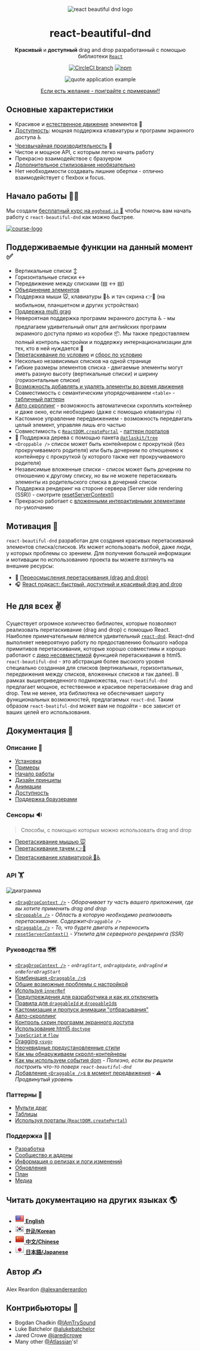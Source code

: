 <p align="center">
  <img src="https://user-images.githubusercontent.com/2182637/53611918-54c1ff80-3c24-11e9-9917-66ac3cef513d.png" alt="react beautiful dnd logo" />
</p>
<h1 align="center">react-beautiful-dnd</h1>

<div align="center">

**Красивый** и **доступный** drag and drop разработанный с помощью библиотеки [`React`](https://facebook.github.io/react/)

[![CircleCI branch](https://img.shields.io/circleci/project/github/atlassian/react-beautiful-dnd/master.svg)](https://circleci.com/gh/atlassian/react-beautiful-dnd/tree/master)
[![npm](https://img.shields.io/npm/v/react-beautiful-dnd.svg)](https://www.npmjs.com/package/react-beautiful-dnd)

![quote application example](https://user-images.githubusercontent.com/2182637/53614150-efbed780-3c2c-11e9-9204-a5d2e746faca.gif)

[Если есть желание - поиграйте с примерами!!](https://react-beautiful-dnd.netlify.com/iframe.html?selectedKind=board&selectedStory=simple)

</div>

## Основные характеристики

- Красивое и [естественное движение](/docs/about/animations.md) элементов 💐
- [Доступность](/docs/about/accessibility.md): мощная поддержка клавиатуры и программ экранного доступа ♿️
- [Чрезвычайная производительность](/docs/support/media.md) 🚀
- Чистое и мощное API, с которым легко начать работу
- Прекрасно взаимодействое с бразуером
- [Дополнительное стилизование необязательно](/docs/guides/preset-styles.md)
- Нет необходимости создавать лишние обертки - отлично взаимодействует с flexbox и focus.

## Начало работы 👩‍🏫

Мы создали [бесплатный курс на `egghead.io` 🥚](https://egghead.io/courses/beautiful-and-accessible-drag-and-drop-with-react-beautiful-dnd) чтобы помочь вам начать работу с `react-beautiful-dnd` как можно быстрее.

[![course-logo](https://user-images.githubusercontent.com/2182637/43372837-8c72d3f8-93e8-11e8-9d92-a82adde7718f.png)](https://egghead.io/courses/beautiful-and-accessible-drag-and-drop-with-react-beautiful-dnd)

## Поддерживаемые функции на данный момент ✅

- Вертикальные списки ↕
- Горизонтальные списки ↔
- Передвижение между списками (▤ ↔ ▤)
- [Объединение элементов](/docs/guides/combining.md)
- Поддержка мыши 🐭, клавиатуры 🎹♿️ и тач скрина 👉📱 (на мобильном, планшетном и других устройствах)
- [Поддержка multi grag](/docs/patterns/multi-drag.md)
- Невероятная поддержка программ экранного доступа ♿️ - мы предлагаем удивительный опыт для английских программ экрамного доступа прямо из коробки 📦. Мы также предоставляем полный контроль настройки и поддержку интернационализации для тех, кто в ней нуждается 💖
- [Перетаскивание по условию](/docs/api/draggable.md#optional-props) и [сброс по условию](/docs/api/droppable.md#conditionally-dropping)
- Несколько независимых списков на одной странице
- Гибкие размеры элементов списка - двигаемые элементы могут иметь разную высоту (вертикальные списки) и ширину (горизонтальные списки)
- [Возможность добавлять и удалять элементы во время движения](/docs/guides/changes-while-dragging.md)
- Совместимость с семантическим упорядочиванием `<table>` - [табличный паттерн](/docs/patterns/tables.md)
- [Авто скроллинг](/docs/guides/auto-scrolling.md) - возможность автоматически скроллить контейнер и даже окно, если необходимо (даже с помощью клавиатуры 🔥)
- Кастомное управление передвижением - возможность передвигать целый элемент, управляя лишь его частью
- Совместимость с [`ReactDOM.createPortal`](https://reactjs.org/docs/portals.html) - [паттерн порталов](/docs/patterns/using-a-portal.md)
- 🌲 Поддержка дерева с помощью пакета [`@atlaskit/tree`](https://atlaskit.atlassian.com/packages/core/tree)
- `<Droppable />` список может быть контейнером с прокруткой (без прокручиваемого родителя) или быть дочерним по отношению к контейнеру с прокруткой (у которого также нет прокручиваемого родителя)
- Независимые вложенные списки - список может быть дочерним по отношению к другому списку, но вы не можете перетаскивать элементы из родительского списка в дочерний список
- Поддержка рендеринг на стороне сервера (Server side rendering (SSR)) - смотрите [resetServerContext()](/docs/api/reset-server-context.md)
- Прекрасно работает с [вложенными интерактивными элементами](/docs/api/draggable.md#interactive-child-elements-within-a-draggable-) по-умолчанию

## Мотивация 🤔

`react-beautiful-dnd` разработан для создания красивых перетаскиваний элементов списка/списков. Их может использовать любой, даже люди, у которых проблемы со зрением. Для получения большей информации и мотивации по использованию проекта вы можете взглянуть на внешние ресурсы:

- 📖 [Переосмысления перетаскивания (drag and drop)](https://medium.com/@alexandereardon/rethinking-drag-and-drop-d9f5770b4e6b)
- 🎧 [React подкаст: быстрый, доступный и красивый drag and drop](https://reactpodcast.simplecast.fm/17)

## Не для всех ✌️

Существует огромное количество библиотек, которые позволяют реализовать перетаскивание (drag and drop) с помощью React. Наиболее примечательным является удивительный [`react-dnd`](https://github.com/react-dnd/react-dnd). React-dnd выполняет невероятную работу по предоставлению большого набора примитивов перетаскивания, которые хорошо совместимы и хорошо работают с [дико несовместимой](https://www.quirksmode.org/blog/archives/2009/09/the_html5_drag.html) функцией перетаскивания в html5. `react-beautiful-dnd` - это абстракция более высокого уровня специально созданная для списков (вертикальных, горизонтальных, передвижения между списков, вложенных списков и так далее). В рамках вышеприведенного подмножества, `react-beatiful-dnd` предлагает мощное, естественное и красивое перетаскивание drag and drop. Тем не менее, эта библиотека не обеспечивает широту функциональных возможностей, предлагаемых `react-dnd`. Таким образом `react-beatiful-dnd` может вам не подойти - все зависит от ваших целей его использования.

## Документация 📖

### Описание 👋

- [Установка](/docs/about/installation.md)
- [Примеры](/docs/about/examples.md)
- [Начало работы](https://egghead.io/courses/beautiful-and-accessible-drag-and-drop-with-react-beautiful-dnd)
- [Дизайн принципы](/docs/about/design-principles.md)
- [Анимации](/docs/about/animations.md)
- [Доступность](/docs/about/accessibility.md)
- [Поддержка браузерами](/docs/about/browser-support.md)

### Сенсоры 🔉

> Способы, с помощью которых можно использовать drag and drop

- [Перетаскивание мышью 🐭](/docs/sensors/mouse.md)
- [Перетаскивание тачем 👉📱](/docs/sensors/touch.md)
- [Перетаскивание клавиатурой 🎹♿️](/docs/sensors/keyboard.md)

### API 🏋️‍

![диаграмма](https://user-images.githubusercontent.com/2182637/53607406-c8f3a780-3c12-11e9-979c-7f3b5bd1bfbd.gif)

- [`<DragDropContext />`](/docs/api/drag-drop-context.md) - _Оборачивает ту часть вашего приложения, где вы хотите применить drag and drop_
- [`<Droppable />`](/docs/api/droppable.md) - _Область в которую необходимо реализовать перетаскивание. Содержит`<Draggable />`_
- [`<Draggable />`](/docs/api/draggable.md) - _То, что будете двигать и переносить_
- [`resetServerContext()`](/docs/api/reset-server-context.md) - _Утилита для серверного рендеринга (SSR)_

### Руководства 🗺

- [`<DragDropContext />`](/docs/guides/responders.md) - _`onDragStart`, `onDragUpdate`, `onDragEnd` и `onBeforeDragStart`_
- [Комбинация `<Draggable />`s](/docs/guides/combining.md)
- [Общие возможные проблемы с настройкой](/docs/guides/common-setup-issues.md)
- [Используя `innerRef`](/docs/guides/using-inner-ref.md)
- [Предупреждения для разработчика и как их отключить](/docs/guides/developer-warnings.md)
- [Правила для `draggableId` и `droppableId`s](/docs/guides/identifiers.md)
- [Кастомизация и пропуск анимации "отбрасывания"](/docs/guides/drop-animation.md)
- [Авто-скроллинг](/docs/guides/auto-scrolling.md)
- [Контроль скрин программ экранного доступа](/docs/guides/screen-reader.md)
- [Использование html5 `doctype`](/docs/guides/doctype.md)
- [`TypeScript` и `flow`](/docs/guides/types.md)
- [Dragging `<svg>`](/docs/guides/dragging-svgs.md)
- [Неочевидные предустановленные стили](/docs/guides/preset-styles.md)
- [Как мы обнаруживаем скролл-контейнеры](/docs/guides/how-we-detect-scroll-containers.md)
- [Как мы используем события dom](/docs/guides/how-we-use-dom-events.md) - _Полезно, если вы решили построить что-то поверх `react-beautiful-dnd`_
- [Добавление `<Draggable />`s в момент передвижения](/docs/guides/changes-while-dragging.md) - _⚠️ Продвинутый уровень_

### Паттерны 👷‍

- [Мульти драг](/docs/patterns/multi-drag.md)
- [Таблицы](/docs/patterns/tables.md)
- [Используя порталы (`ReactDOM.createPortal`)](/docs/patterns/using-a-portal.md)

### Поддержка 👩‍⚕️

- [Разработка](/docs/support/engineering-health.md)
- [Сообщество и аддоны](/docs/support/community-and-addons.md)
- [Информация о релизах и логи изменений](https://github.com/atlassian/react-beautiful-dnd/releases)
- [Обновления](/docs/support/upgrading.md)
- [План](https://github.com/atlassian/react-beautiful-dnd/issues)
- [Медиа](/docs/support/media.md)

## Читать документацию на других языках 🌎

- [![us](https://raw.githubusercontent.com/gosquared/flags/master/flags/flags/shiny/24/United-States.png) **English**](https://github.com/atlassian/react-beautiful-dnd)
- [![kr](https://raw.githubusercontent.com/gosquared/flags/master/flags/flags/shiny/24/South-Korea.png) **한글/Korean**](https://github.com/LeeHyungGeun/react-beautiful-dnd-kr)
- [![china](https://raw.githubusercontent.com/gosquared/flags/master/flags/flags/shiny/24/China.png) **中文/Chinese**](https://github.com/chinanf-boy/react-beautiful-dnd-zh)
- [![ja](https://raw.githubusercontent.com/gosquared/flags/master/flags/flags/shiny/24/Japan.png) **日本語/Japanese**](https://github.com/eltociear/react-beautiful-dnd-ja)

## Автор ✍️

Alex Reardon [@alexandereardon](https://twitter.com/alexandereardon)

## Контрибьюторы 🤝

- Bogdan Chadkin [@IAmTrySound](https://twitter.com/IAmTrySound)
- Luke Batchelor [@alukebatchelor](https://twitter.com/alukebatchelor)
- Jared Crowe [@jaredjcrowe](https://twitter.com/jaredjcrowe)
- Many other [@Atlassian](https://twitter.com/Atlassian)'s!

